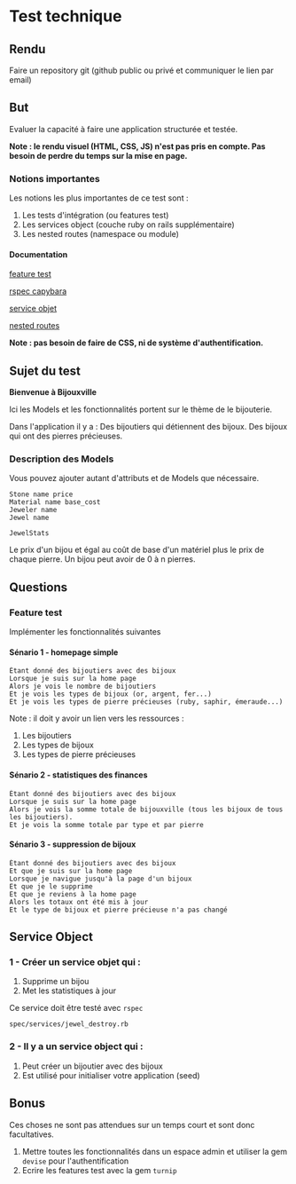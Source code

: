 # Test technique
## Rendu
Faire un repository git (github public ou privé et communiquer le lien par email)

## But

Evaluer la capacité à faire une application structurée et testée.

**Note : le rendu visuel (HTML, CSS, JS) n'est pas pris en compte. Pas besoin de perdre du temps sur la mise en page.**

### Notions importantes

Les notions les plus importantes de ce test sont :

1. Les tests d'intégration (ou features test)
1. Les services object (couche ruby on rails supplémentaire)
1. Les nested routes (namespace ou module)

#### Documentation

[feature test](https://www.simplermachines.com/rspec-feature-tests/)

[rspec capybara](https://www.codewithjason.com/rails-integration-tests-rspec-capybara/)

[service objet](https://www.toptal.com/ruby-on-rails/rails-service-objects-tutorial)

[nested routes](https://guides.rubyonrails.org/routing.html)

**Note : pas besoin de faire de CSS, ni de système d'authentification.**

## Sujet du test

**Bienvenue à Bijouxville**

Ici les Models et les fonctionnalités portent sur le thème de le bijouterie.

Dans l'application il y a :
Des bijoutiers qui détiennent des bijoux.
Des bijoux qui ont des pierres précieuses.

### Description des Models

Vous pouvez ajouter autant d'attributs et de Models que nécessaire. 

```
Stone name price
Material name base_cost
Jeweler name
Jewel name

JewelStats 
```

Le prix d'un bijou et égal au coût de base d'un matériel plus le prix de chaque pierre.
Un bijou peut avoir de 0 à n pierres.

## Questions

### Feature test

Implémenter les fonctionnalités suivantes

#### Sénario 1 - homepage simple

```cucumber
Étant donné des bijoutiers avec des bijoux
Lorsque je suis sur la home page 
Alors je vois le nombre de bijoutiers
Et je vois les types de bijoux (or, argent, fer...)
Et je vois les types de pierre précieuses (ruby, saphir, émeraude...)
```

Note : il doit y avoir un lien vers les ressources :

1. Les bijoutiers
1. Les types de bijoux
1. Les types de pierre précieuses

#### Sénario 2 - statistiques des finances

```cucumber
Étant donné des bijoutiers avec des bijoux
Lorsque je suis sur la home page 
Alors je vois la somme totale de bijouxville (tous les bijoux de tous les bijoutiers).
Et je vois la somme totale par type et par pierre
```

#### Sénario 3 - suppression de bijoux
```cucumber
Étant donné des bijoutiers avec des bijoux
Et que je suis sur la home page
Lorsque je navigue jusqu'à la page d'un bijoux
Et que je le supprime
Et que je reviens à la home page
Alors les totaux ont été mis à jour
Et le type de bijoux et pierre précieuse n'a pas changé
```

## Service Object

### 1 - Créer un service objet qui :

1. Supprime un bijou 
1. Met les statistiques à jour

Ce service doit être testé avec ```rspec``` 

```
spec/services/jewel_destroy.rb
```

### 2 - Il y a un service object qui :

1. Peut créer un bijoutier avec des bijoux
1. Est utilisé pour initialiser votre application (seed)

## Bonus

Ces choses ne sont pas attendues sur un temps court et sont donc facultatives.

1. Mettre toutes les fonctionnalités dans un espace admin et utiliser la gem ```devise``` pour l'authentification
1. Ecrire les features test avec la gem ```turnip``` 
